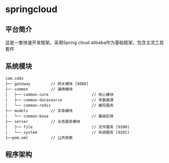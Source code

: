 # springcloud

## 平台简介
这是一套快速开发框架，采用Spring cloud alibaba作为基础框架，包含主流工具套件

## 系统模块

~~~
com.cddx
├── gateway         // 网关模块 [8080]
├── common          // 通用模块
│   ├── common-core                   // 核心模块
│   ├── common-datasource             // 多数据源
│   └── common-redis                  // 缓存服务
├── models          // 实体模块
│   └── common-base                   // 基础实体
├── server          // 业务服务模块
│   ├── file                          // 文件服务 [9300]
│   └── system                        // 系统服务 [9201]
├──pom.xml          // 公共依赖
~~~

## 程序架构